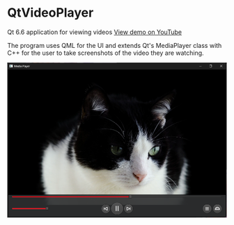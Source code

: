 # QtVideoPlayer
Qt 6.6 application for viewing videos
[View demo on YouTube](https://youtu.be/lfewLnPKhuI?si=ePZ2eBnWuvnFvEHz)

The program uses QML for the UI and extends Qt's MediaPlayer class with C++ for the user to take screenshots of the video they are watching.

[](docs/screenshot.png)
![Screenshot of the app](docs/screenshot.png)
